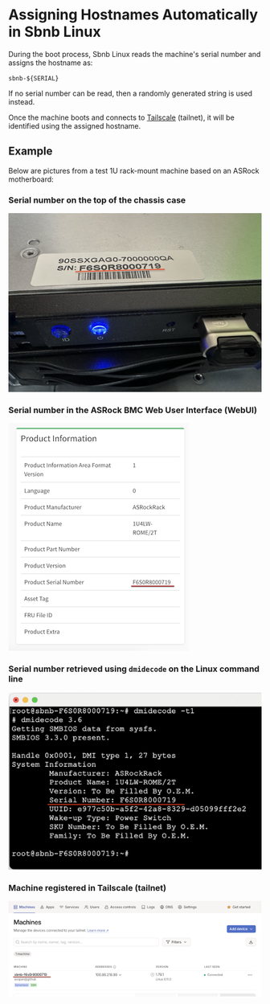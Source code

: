 # Assigning Hostnames Automatically in Sbnb Linux

During the boot process, Sbnb Linux reads the machine's serial number and assigns the hostname as:

```
sbnb-${SERIAL}
```

If no serial number can be read, then a randomly generated string is used instead.

Once the machine boots and connects to [Tailscale](https://tailscale.com/) (tailnet), it will be identified using the assigned hostname.

## Example
Below are pictures from a test 1U rack-mount machine based on an ASRock motherboard:

### Serial number on the top of the chassis case
![Sbnb Linux: Serial number on the top of the chassis case](images/serial-number-chassis.png)


### Serial number in the ASRock BMC Web User Interface (WebUI)
![Sbnb Linux: Serial number in the ASRock BMC Web User Interface (WebUI)](images/serial-number-BMC.png)


### Serial number retrieved using `dmidecode` on the Linux command line
![Sbnb Linux: Serial number retrieved using `dmidecode` on the Linux command line](images/serial-number-dmidecode.png)

### Machine registered in Tailscale (tailnet)
![Sbnb Linux: Machine registered in Tailscale (tailnet)](images/serial-number-tailscale.png)

